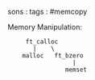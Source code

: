 sons : 
tags : #memcopy 

Memory Manipulation:
```
     ft_calloc 
       |    \
    malloc   ft_bzero
                  |
                memset
```

